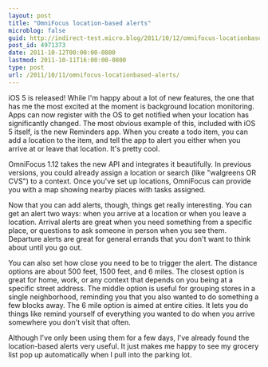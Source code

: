 ```yaml
---
layout: post
title: "OmniFocus location-based alerts"
microblog: false
guid: http://indirect-test.micro.blog/2011/10/12/omnifocus-locationbased-alerts/
post_id: 4971373
date: 2011-10-12T00:00:00-0800
lastmod: 2011-10-11T16:00:00-0800
type: post
url: /2011/10/11/omnifocus-locationbased-alerts/
---
```

iOS 5 is released! While I'm happy about a lot of new features, the one that has me the most excited at the moment is background location monitoring. Apps can now register with the OS to get notified when your location has significantly changed. The most obvious example of this, included with iOS 5 itself, is the new Reminders app. When you create a todo item, you can add a location to the item, and tell the app to alert you either when you arrive at or leave that location. It's pretty cool.

OmniFocus 1.12 takes the new API and integrates it beautifully. In previous versions, you could already assign a location or search (like "walgreens OR CVS") to a context. Once you've set up locations, OmniFocus can provide you with a map showing nearby places with tasks assigned.

Now that you can add alerts, though, things get really interesting. You can get an alert two ways: when you arrive at a location or when you leave a location. Arrival alerts are great when you need something from a specific place, or questions to ask someone in person when you see them. Departure alerts are great for general errands that you don't want to think about until you go out.

You can also set how close you need to be to trigger the alert. The distance options are about 500 feet, 1500 feet, and 6 miles. The closest option is great for home, work, or any context that depends on you being at a specific street address. The middle option is useful for grouping stores in a single neighborhood, reminding you that you also wanted to do something a few blocks away. The 6 mile option is aimed at entire cities. It lets you do things like remind yourself of everything you wanted to do when you arrive somewhere you don't visit that often.

Although I've only been using them for a few days, I've already found the location-based alerts very useful. It just makes me happy to see my grocery list pop up automatically when I pull into the parking lot.
